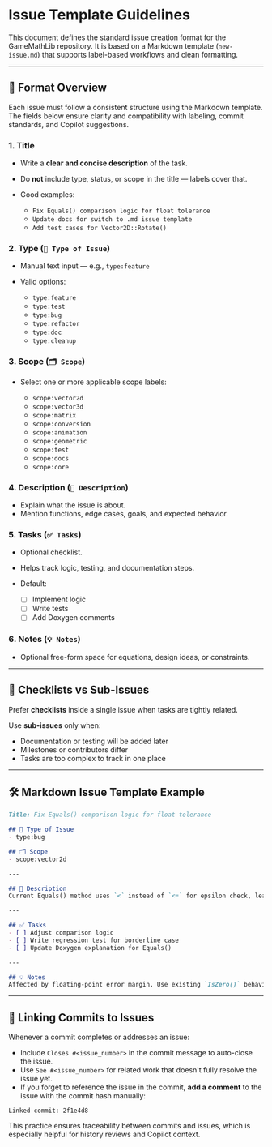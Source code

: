 # Issue Template Guidelines

This document defines the standard issue creation format for the GameMathLib repository. It is based on a Markdown template (`new-issue.md`) that supports label-based workflows and clean formatting.

---

## 🧾 Format Overview

Each issue must follow a consistent structure using the Markdown template. The fields below ensure clarity and compatibility with labeling, commit standards, and Copilot suggestions.

### 1. **Title**

* Write a **clear and concise description** of the task.
* Do **not** include type, status, or scope in the title — labels cover that.
* Good examples:

  * `Fix Equals() comparison logic for float tolerance`
  * `Update docs for switch to .md issue template`
  * `Add test cases for Vector2D::Rotate()`

### 2. **Type** (`🧩 Type of Issue`)

* Manual text input — e.g., `type:feature`
* Valid options:

  * `type:feature`
  * `type:test`
  * `type:bug`
  * `type:refactor`
  * `type:doc`
  * `type:cleanup`

### 3. **Scope** (`🗂️ Scope`)

* Select one or more applicable scope labels:

  * `scope:vector2d`
  * `scope:vector3d`
  * `scope:matrix`
  * `scope:conversion`
  * `scope:animation`
  * `scope:geometric`
  * `scope:test`
  * `scope:docs`
  * `scope:core`

### 4. **Description** (`🔧 Description`)

* Explain what the issue is about.
* Mention functions, edge cases, goals, and expected behavior.

### 5. **Tasks** (`✅ Tasks`)

* Optional checklist.
* Helps track logic, testing, and documentation steps.
* Default:

  * [ ] Implement logic
  * [ ] Write tests
  * [ ] Add Doxygen comments

### 6. **Notes** (`💡 Notes`)

* Optional free-form space for equations, design ideas, or constraints.

---

## 🧠 Checklists vs Sub-Issues

Prefer **checklists** inside a single issue when tasks are tightly related.

Use **sub-issues** only when:

* Documentation or testing will be added later
* Milestones or contributors differ
* Tasks are too complex to track in one place

---

## 🛠️ Markdown Issue Template Example

```markdown
Title: Fix Equals() comparison logic for float tolerance

## 🧩 Type of Issue
- type:bug

## 🗂️ Scope
- scope:vector2d

---

## 🔧 Description
Current Equals() method uses `<` instead of `<=` for epsilon check, leading to unexpected false negatives when values are close.

---

## ✅ Tasks
- [ ] Adjust comparison logic
- [ ] Write regression test for borderline case
- [ ] Update Doxygen explanation for Equals()

---

## 💡 Notes
Affected by floating-point error margin. Use existing `IsZero()` behavior as reference.
```

---

## 🔗 Linking Commits to Issues

Whenever a commit completes or addresses an issue:

- Include `Closes #<issue_number>` in the commit message to auto-close the issue.
- Use `See #<issue_number>` for related work that doesn't fully resolve the issue yet.
- If you forget to reference the issue in the commit, **add a comment** to the issue with the commit hash manually:

```
Linked commit: 2f1e4d8
```

This practice ensures traceability between commits and issues, which is especially helpful for history reviews and Copilot context.